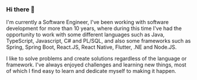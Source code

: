 ### Hi there 👋

<!--
**lucascitadini/lucascitadini** is a ✨ _special_ ✨ repository because its `README.md` (this file) appears on your GitHub profile.

Here are some ideas to get you started:

- 🔭 I’m currently working on ...
- 🌱 I’m currently learning ...
- 👯 I’m looking to collaborate on ...
- 🤔 I’m looking for help with ...
- 💬 Ask me about ...
- 📫 How to reach me: ...
- 😄 Pronouns: ...
- ⚡ Fun fact: ...
-->
I'm currently a Software Engineer, I've been working with software development for more than 10 years, where during this time I've had the opportunity to work with some different languages such as Java, TypeScript, Javascript, C# and PL/SQL, and also some frameworks such as Spring, Spring Boot, React.JS, React Native, Flutter, .NE and Node.JS. 

I like to solve problems and create solutions regardless of the language or framework. I've always enjoyed challenges and learning new things, most of which I find easy to learn and dedicate myself to making it happen.
